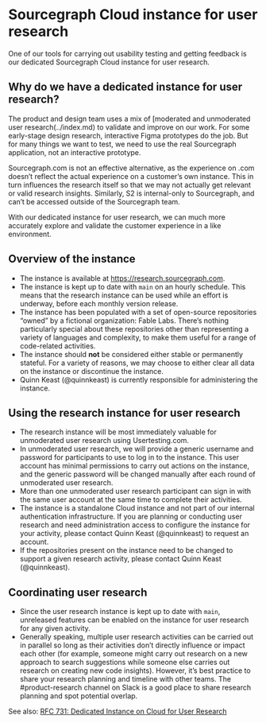# Sourcegraph Cloud instance for user research

One of our tools for carrying out usability testing and getting feedback is our dedicated Sourcegraph Cloud instance for user research.

## Why do we have a dedicated instance for user research?

The product and design team uses a mix of [moderated and unmoderated user research(../index.md) to validate and improve on our work. For some early-stage design research, interactive Figma prototypes do the job. But for many things we want to test, we need to use the real Sourcegraph application, not an interactive prototype.

Sourcegraph.com is not an effective alternative, as the experience on .com doesn’t reflect the actual experience on a customer’s own instance. This in turn influences the research itself so that we may not actually get relevant or valid research insights. Similarly, S2 is internal-only to Sourcegraph, and can’t be accessed outside of the Sourcegraph team.

With our dedicated instance for user research, we can much more accurately explore and validate the customer experience in a like environment.

## Overview of the instance

- The instance is available at https://research.sourcegraph.com.
- The instance is kept up to date with `main` on an hourly schedule. This means that the research instance can be used while an effort is underway, before each monthly version release.
- The instance has been populated with a set of open-source repositories “owned” by a fictional organization: Fable Labs. There’s nothing particularly special about these repositories other than representing a variety of languages and complexity, to make them useful for a range of code-related activities.
- The instance should **not** be considered either stable or permanently stateful. For a variety of reasons, we may choose to either clear all data on the instance or discontinue the instance.
- Quinn Keast (@quinnkeast) is currently responsible for administering the instance.

## Using the research instance for user research

- The research instance will be most immediately valuable for unmoderated user research using Usertesting.com.
- In unmoderated user research, we will provide a generic username and password for participants to use to log in to the instance. This user account has minimal permissions to carry out actions on the instance, and the generic password will be changed manually after each round of unmoderated user research.
- More than one unmoderated user research participant can sign in with the same user account at the same time to complete their activities.
- The instance is a standalone Cloud instance and not part of our internal authentication infrastructure. If you are planning or conducting user research and need administration access to configure the instance for your activity, please contact Quinn Keast (@quinnkeast) to request an account.
- If the repositories present on the instance need to be changed to support a given research activity, please contact Quinn Keast (@quinnkeast).

## Coordinating user research

- Since the user research instance is kept up to date with `main`, unreleased features can be enabled on the instance for user research for any given activity.
- Generally speaking, multiple user research activities can be carried out in parallel so long as their activities don’t directly influence or impact each other (for example, someone might carry out research on a new approach to search suggestions while someone else carries out research on creating new code insights). However, it’s best practice to share your research planning and timeline with other teams. The #product-research channel on Slack is a good place to share research planning and spot potential overlap.

See also: [RFC 731: Dedicated Instance on Cloud for User Research](https://docs.google.com/document/d/1tpvT2Lv0asVy8ti2ceB_lQf0tvXtbQquGP5vXNkYPGs/)
